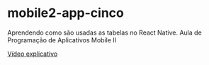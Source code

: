 # mobile2-app-cinco
Aprendendo como são usadas as tabelas no React Native. Aula de Programação de Aplicativos Mobile II

[Vídeo explicativo](https://youtu.be/LfXmwvbFOvM)
